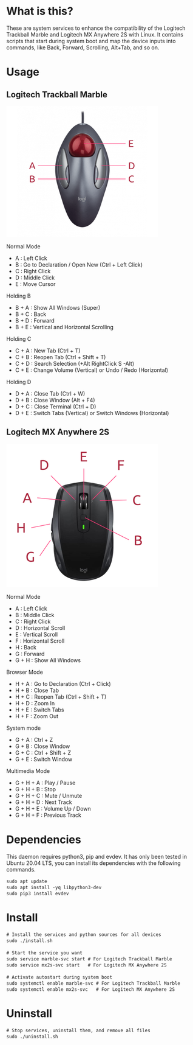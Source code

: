 # What is this?

These are system services to enhance the compatibility of the Logitech Trackball Marble and Logitech MX Anywhere 2S with Linux. It contains scripts that start during system boot and map the device inputs into commands, like Back, Forward, Scrolling, Alt+Tab, and so on.

# Usage

## Logitech Trackball Marble

![Buttons](images/keys_marble.png)

Normal Mode

- A : Left Click
- B : Go to Declaration / Open New (Ctrl + Left Click)
- C : Right Click
- D : Middle Click
- E : Move Cursor

Holding B

- B + A : Show All Windows (Super)
- B + C : Back
- B + D : Forward
- B + E : Vertical and Horizontal Scrolling

Holding C

- C + A : New Tab (Ctrl + T)
- C + B : Reopen Tab (Ctrl + Shift + T)
- C + D : Search Selection (+Alt RightClick S -Alt)
- C + E : Change Volume (Vertical) or Undo / Redo (Horizontal)

Holding D

- D + A : Close Tab (Ctrl + W)
- D + B : Close Window (Alt + F4)
- D + C : Close Terminal (Ctrl + D)
- D + E : Switch Tabs (Vertical) or Switch Windows (Horizontal)

## Logitech MX Anywhere 2S

![Buttons](images/keys_mx2s.png)

Normal Mode

- A : Left Click
- B : Middle Click
- C : Right Click
- D : Horizontal Scroll
- E : Vertical Scroll
- F : Horizontal Scroll
- H : Back
- G : Forward
- G + H : Show All Windows

Browser Mode

- H + A : Go to Declaration (Ctrl + Click)
- H + B : Close Tab
- H + C : Reopen Tab (Ctrl + Shift + T)
- H + D : Zoom In
- H + E : Switch Tabs
- H + F : Zoom Out

System mode

- G + A : Ctrl + Z
- G + B : Close Window
- G + C : Ctrl + Shift + Z
- G + E : Switch Window

Multimedia Mode

- G + H + A : Play / Pause
- G + H + B : Stop
- G + H + C : Mute / Unmute
- G + H + D : Next Track
- G + H + E : Volume Up / Down
- G + H + F : Previous Track

# Dependencies

This daemon requires python3, pip and evdev. It has only been tested in Ubuntu 20.04 LTS, you can install its dependencies with the following commands.

```shell
sudo apt update
sudo apt install -yq libpython3-dev
sudo pip3 install evdev
```

# Install

```shell
# Install the services and python sources for all devices
sudo ./install.sh

# Start the service you want
sudo service marble-svc start # For Logitech Trackball Marble
sudo service mx2s-svc start   # For Logitech MX Anywhere 2S

# Activate autostart during system boot
sudo systemctl enable marble-svc # For Logitech Trackball Marble
sudo systemctl enable mx2s-svc   # For Logitech MX Anywhere 2S
```

# Uninstall

```shell
# Stop services, uninstall them, and remove all files
sudo ./uninstall.sh
```
